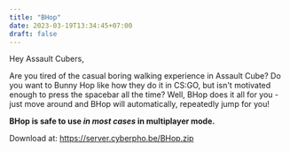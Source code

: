 ```yaml
---
title: "BHop"
date: 2023-03-19T13:34:45+07:00
draft: false
---
```


Hey Assault Cubers,

Are you tired of the casual boring walking experience in Assault Cube? Do you want to Bunny Hop like how they do it in CS:GO, but isn't motivated enough to press the spacebar all the time? Well, BHop does it all for you - just move around and BHop will automatically, repeatedly jump for you!

**BHop is safe to use *in most cases* in multiplayer mode.**

Download at: https://server.cyberpho.be/BHop.zip
